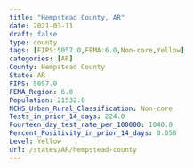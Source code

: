 ```yaml
---
title: "Hempstead County, AR"
date: 2021-03-11
draft: false
type: county
tags: [FIPS:5057.0,FEMA:6.0,Non-core,Yellow]
categories: [AR]
County: Hempstead County
State: AR
FIPS: 5057.0
FEMA_Region: 6.0
Population: 21532.0
NCHS_Urban_Rural_Classification: Non-core
Tests_in_prior_14_days: 224.0
Fourteen_day_test_rate_per_100000: 1040.0
Percent_Positivity_in_prior_14_days: 0.058
Level: Yellow
url: /states/AR/hempstead-county
---
```



